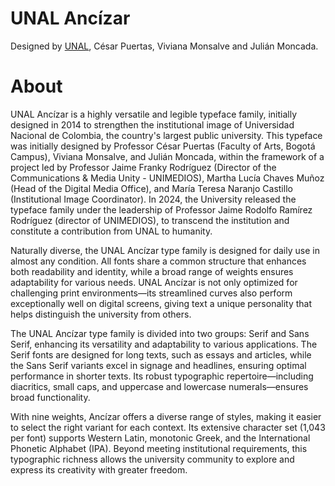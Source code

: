 # UNAL Ancízar

Designed by [UNAL](http://www.unal.edu.co), César Puertas, Viviana Monsalve and Julián Moncada.

# About

UNAL Ancízar is a highly versatile and legible typeface family, initially designed in 2014 to strengthen the institutional image of Universidad Nacional de Colombia, the country's largest public university. This typeface was initially designed by Professor César Puertas (Faculty of Arts, Bogotá Campus), Viviana Monsalve, and Julián Moncada, within the framework of a project led by Professor Jaime Franky Rodríguez (Director of the Communications & Media Unity - UNIMEDIOS), Martha Lucía Chaves Muñoz (Head of the Digital Media Office), and María Teresa Naranjo Castillo (Institutional Image Coordinator). In 2024, the University released the typeface family under the leadership of Professor Jaime Rodolfo Ramírez Rodríguez (director of UNIMEDIOS), to transcend the institution and constitute a contribution from UNAL to humanity.

Naturally diverse, the UNAL Ancízar type family is designed for daily use in almost any condition. All fonts share a common structure that enhances both readability and identity, while a broad range of weights ensures adaptability for various needs. UNAL Ancízar is not only optimized for challenging print environments—its streamlined curves also perform exceptionally well on digital screens, giving text a unique personality that helps distinguish the university from others.

The UNAL Ancízar type family is divided into two groups: Serif and Sans Serif, enhancing its versatility and adaptability to various applications. The Serif fonts are designed for long texts, such as essays and articles, while the Sans Serif variants excel in signage and headlines, ensuring optimal performance in shorter texts. Its robust typographic repertoire—including diacritics, small caps, and uppercase and lowercase numerals—ensures broad functionality.

With nine weights, Ancízar offers a diverse range of styles, making it easier to select the right variant for each context. Its extensive character set (1,043 per font) supports Western Latin, monotonic Greek, and the International Phonetic Alphabet (IPA). Beyond meeting institutional requirements, this typographic richness allows the university community to explore and express its creativity with greater freedom.
